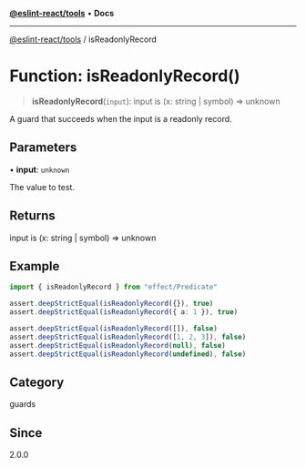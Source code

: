 [**@eslint-react/tools**](../README.md) • **Docs**

***

[@eslint-react/tools](../README.md) / isReadonlyRecord

# Function: isReadonlyRecord()

> **isReadonlyRecord**(`input`): input is (x: string \| symbol) =\> unknown

A guard that succeeds when the input is a readonly record.

## Parameters

• **input**: `unknown`

The value to test.

## Returns

input is (x: string \| symbol) =\> unknown

## Example

```ts
import { isReadonlyRecord } from "effect/Predicate"

assert.deepStrictEqual(isReadonlyRecord({}), true)
assert.deepStrictEqual(isReadonlyRecord({ a: 1 }), true)

assert.deepStrictEqual(isReadonlyRecord([]), false)
assert.deepStrictEqual(isReadonlyRecord([1, 2, 3]), false)
assert.deepStrictEqual(isReadonlyRecord(null), false)
assert.deepStrictEqual(isReadonlyRecord(undefined), false)
```

## Category

guards

## Since

2.0.0
